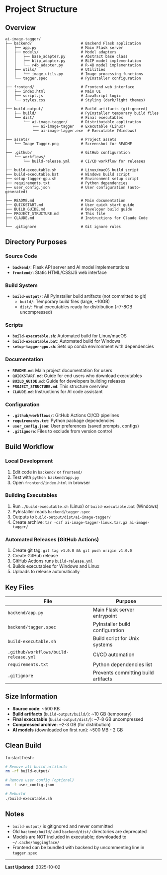 # Project Structure

## Overview

```
ai-image-tagger/
├── backend/                      # Backend Flask application
│   ├── app.py                    # Main Flask server
│   ├── models/                   # Model adapters
│   │   ├── base_adapter.py       # Abstract base class
│   │   ├── blip_adapter.py       # BLIP model implementation
│   │   └── r4b_adapter.py        # R-4B model implementation
│   ├── utils/                    # Utilities
│   │   └── image_utils.py        # Image processing functions
│   └── tagger.spec               # PyInstaller configuration
│
├── frontend/                     # Frontend web interface
│   ├── index.html                # Main UI
│   ├── script.js                 # JavaScript logic
│   └── styles.css                # Styling (dark/light themes)
│
├── build-output/                 # Build artifacts (gitignored)
│   ├── build/                    # PyInstaller temporary build files
│   └── dist/                     # Final executables
│       └── ai-image-tagger/      # Distributable application
│           ├── ai-image-tagger   # Executable (Linux)
│           └── ai-image-tagger.exe  # Executable (Windows)
│
├── assets/                       # Project assets
│   └── Image Tagger.png          # Screenshot for README
│
├── .github/                      # GitHub configuration
│   └── workflows/
│       └── build-release.yml     # CI/CD workflow for releases
│
├── build-executable.sh           # Linux/macOS build script
├── build-executable.bat          # Windows build script
├── setup-tagger-gpu.sh           # Environment setup script
├── requirements.txt              # Python dependencies
├── user_config.json              # User configuration (auto-generated)
│
├── README.md                     # Main documentation
├── QUICKSTART.md                 # User quick start guide
├── BUILD_GUIDE.md                # Developer build guide
├── PROJECT_STRUCTURE.md          # This file
├── CLAUDE.md                     # Instructions for Claude Code
│
└── .gitignore                    # Git ignore rules
```

## Directory Purposes

### Source Code
- **`backend/`**: Flask API server and AI model implementations
- **`frontend/`**: Static HTML/CSS/JS web interface

### Build System
- **`build-output/`**: All PyInstaller build artifacts (not committed to git)
  - `build/`: Temporary build files (large, ~10GB)
  - `dist/`: Final executables ready for distribution (~7-8GB uncompressed)

### Scripts
- **`build-executable.sh`**: Automated build for Linux/macOS
- **`build-executable.bat`**: Automated build for Windows
- **`setup-tagger-gpu.sh`**: Sets up conda environment with dependencies

### Documentation
- **`README.md`**: Main project documentation for users
- **`QUICKSTART.md`**: Guide for end users who download executables
- **`BUILD_GUIDE.md`**: Guide for developers building releases
- **`PROJECT_STRUCTURE.md`**: This structure overview
- **`CLAUDE.md`**: Instructions for AI code assistant

### Configuration
- **`.github/workflows/`**: GitHub Actions CI/CD pipelines
- **`requirements.txt`**: Python package dependencies
- **`user_config.json`**: User preferences (saved prompts, configs)
- **`.gitignore`**: Files to exclude from version control

## Build Workflow

### Local Development
1. Edit code in `backend/` or `frontend/`
2. Test with `python backend/app.py`
3. Open `frontend/index.html` in browser

### Building Executables
1. Run `./build-executable.sh` (Linux) or `build-executable.bat` (Windows)
2. PyInstaller reads `backend/tagger.spec`
3. Outputs to `build-output/dist/ai-image-tagger/`
4. Create archive: `tar -czf ai-image-tagger-linux.tar.gz ai-image-tagger/`

### Automated Releases (GitHub Actions)
1. Create git tag: `git tag v1.0.0 && git push origin v1.0.0`
2. Create GitHub release
3. GitHub Actions runs `build-release.yml`
4. Builds executables for Windows and Linux
5. Uploads to release automatically

## Key Files

| File | Purpose |
|------|---------|
| `backend/app.py` | Main Flask server entrypoint |
| `backend/tagger.spec` | PyInstaller build configuration |
| `build-executable.sh` | Build script for Unix systems |
| `.github/workflows/build-release.yml` | CI/CD automation |
| `requirements.txt` | Python dependencies list |
| `.gitignore` | Prevents committing build artifacts |

## Size Information

- **Source code**: ~500 KB
- **Build artifacts** (`build-output/build/`): ~10 GB (temporary)
- **Final executable** (`build-output/dist/`): ~7-8 GB uncompressed
- **Compressed archive**: ~2-3 GB (for distribution)
- **AI models** (downloaded on first run): ~500 MB - 2 GB

## Clean Build

To start fresh:

```bash
# Remove all build artifacts
rm -rf build-output/

# Remove user config (optional)
rm -f user_config.json

# Rebuild
./build-executable.sh
```

## Notes

- `build-output/` is gitignored and never committed
- Old `backend/build/` and `backend/dist/` directories are deprecated
- Models are NOT included in executable; downloaded to `~/.cache/huggingface/`
- Frontend can be bundled with backend by uncommenting line in `tagger.spec`

---

**Last Updated**: 2025-10-02
